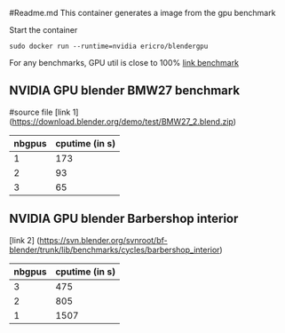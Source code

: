 #Readme.md
This container generates a image from the gpu benchmark

Start the container 
```
sudo docker run --runtime=nvidia ericro/blendergpu
```

For any benchmarks, GPU util is close to 100% 
[link benchmark](http://download.blender.org/institute/benchmark/latest_snapshot.html)

## NVIDIA GPU blender BMW27 benchmark
#source file
[link 1] (https://download.blender.org/demo/test/BMW27_2.blend.zip)

| nbgpus    | cputime (in s) |
| --------- | -------------- |
| 1         |    173         |
| 2         |    93          |
| 3         |    65          |

## NVIDIA GPU blender Barbershop interior
[link 2] (https://svn.blender.org/svnroot/bf-blender/trunk/lib/benchmarks/cycles/barbershop_interior)

| nbgpus    | cputime (in s) |
| --------- | -------------- |
| 3         |      475       |
| 2         |      805       |
| 1         |      1507      |


